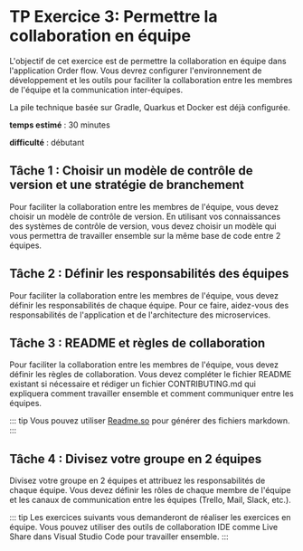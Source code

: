 # TP Exercice 3: Permettre la collaboration en équipe

L'objectif de cet exercice est de permettre la collaboration en équipe dans l'application Order flow. Vous devrez configurer l'environnement de développement et les outils pour faciliter la collaboration entre les membres de l'équipe et la communication inter-équipes.

La pile technique basée sur Gradle, Quarkus et Docker est déjà configurée.

**temps estimé** : 30 minutes

**difficulté** : débutant

## Tâche 1 : Choisir un modèle de contrôle de version et une stratégie de branchement

Pour faciliter la collaboration entre les membres de l'équipe, vous devez choisir un modèle de contrôle de version. En utilisant vos connaissances des systèmes de contrôle de version, vous devez choisir un modèle qui vous permettra de travailler ensemble sur la même base de code entre 2 équipes.

## Tâche 2 : Définir les responsabilités des équipes

Pour faciliter la collaboration entre les membres de l'équipe, vous devez définir les responsabilités de chaque équipe. Pour ce faire, aidez-vous des responsabilités de l'application et de l'architecture des microservices.

## Tâche 3 : README et règles de collaboration

Pour faciliter la collaboration entre les membres de l'équipe, vous devez définir les règles de collaboration. Vous devez compléter le fichier README existant si nécessaire et rédiger un fichier CONTRIBUTING.md qui expliquera comment travailler ensemble et comment communiquer entre les équipes.

::: tip
Vous pouvez utiliser [Readme.so](https://readme.so/) pour générer des fichiers markdown.
:::

## Tâche 4 : Divisez votre groupe en 2 équipes

Divisez votre groupe en 2 équipes et attribuez les responsabilités de chaque équipe. Vous devez définir les rôles de chaque membre de l'équipe et les canaux de communication entre les équipes (Trello, Mail, Slack, etc.).

::: tip
Les exercices suivants vous demanderont de réaliser les exercices en équipe.
Vous pouvez utiliser des outils de collaboration IDE comme Live Share dans Visual Studio Code pour travailler ensemble.
:::

